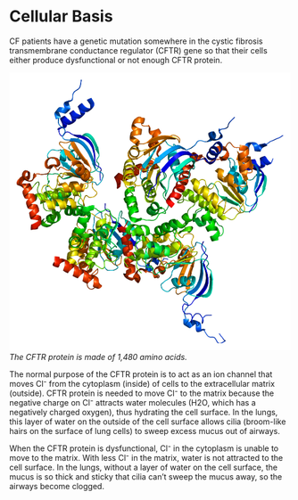 # Cellular Basis

CF patients have a genetic mutation somewhere in the cystic fibrosis transmembrane conductance regulator (CFTR) gene so that their cells either produce dysfunctional or not enough CFTR protein. 

![Structure of the CFTR protien](img/protien.png)
_The CFTR protein is made of 1,480 amino acids._

The normal purpose of the CFTR protein is to act as an ion channel that moves Cl⁻ from the cytoplasm (inside) of cells to the extracellular matrix (outside). CFTR protein is needed to move Cl⁻ to the matrix because the negative charge on Cl⁻ attracts water molecules (H2O, which has a negatively charged oxygen), thus hydrating the cell surface. In the lungs, this layer of water on the outside of the cell surface allows cilia (broom-like hairs on the surface of lung cells) to sweep excess mucus out of airways. 

When the CFTR protein is dysfunctional, Cl⁻ in the cytoplasm is unable to move to the matrix. With less Cl⁻ in the matrix, water is not attracted to the cell surface. In the lungs, without a layer of water on the cell surface, the mucus is so thick and sticky that cilia can’t sweep the mucus away, so the airways become clogged. 
